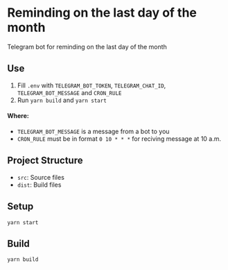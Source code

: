 # Reminding on the last day of the month

Telegram bot for reminding on the last day of the month

## Use

1. Fill `.env` with `TELEGRAM_BOT_TOKEN`, `TELEGRAM_CHAT_ID`, `TELEGRAM_BOT_MESSAGE` and `CRON_RULE`
2. Run `yarn build` and `yarn start`

#### Where:

- `TELEGRAM_BOT_MESSAGE` is a message from a bot to you
- `CRON_RULE` must be in format `0 10 * * *` for reciving message at 10 a.m.

## Project Structure

- `src`: Source files
- `dist`: Build files

## Setup

```
yarn start
```

## Build

```
yarn build
```
